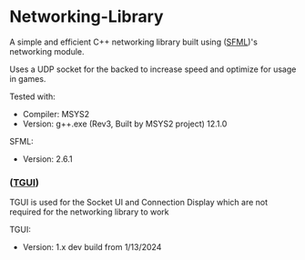 # Networking-Library
A simple and efficient C++ networking library built using ([SFML](https://www.sfml-dev.org/index.php))'s networking module.

Uses a UDP socket for the backed to increase speed and optimize for usage in games.

Tested with: 
  - Compiler: MSYS2
  - Version: g++.exe (Rev3, Built by MSYS2 project) 12.1.0

SFML:
  - Version: 2.6.1

### ([TGUI](https://tgui.eu/))

TGUI is used for the Socket UI and Connection Display which are not required for the networking library to work

TGUI:
  - Version: 1.x dev build from 1/13/2024

